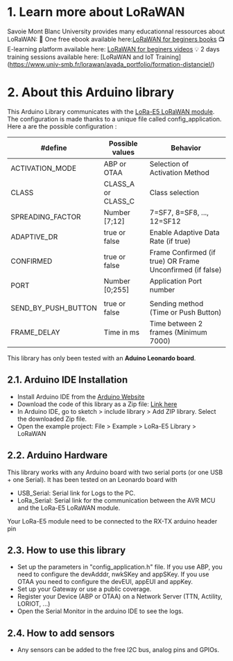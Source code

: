 # 1. Learn more about LoRaWAN
Savoie Mont Blanc University provides many educationnal ressources about LoRaWAN:
:notebook: One free ebook available here:[LoRaWAN for beginers books](https://www.univ-smb.fr/lorawan/en/free-book/)
:tv: E-learning platform available here: [LoRaWAN for beginers videos](https://www.udemy.com/course/lora-lorawan-internet-of-things/?referralCode=21DED0F1021F4E261955)
:bulb: 2 days training sessions available here: [LoRaWAN and IoT Training] (https://www.univ-smb.fr/lorawan/avada_portfolio/formation-distanciel/)

# 2. About this Arduino library
This Arduino Library communicates with the [LoRa-E5 LoRaWAN module](https://wiki.seeedstudio.com/Grove_LoRa_E5_New_Version/). The configuration is made thanks to a unique file called config_application. Here a are the possible configuration :

| #define           	| Possible values      	|  Behavior                                                    	|
|----------------------	|--------------------	|---------------------------------------------------------------|
| ACTIVATION_MODE      	| ABP or OTAA        	|  Selection of Activation Method                              	|
| CLASS                	| CLASS_A or CLASS_C 	|  Class selection                                             	|
| SPREADING_FACTOR     	| Number [7;12]      	|  7=SF7, 8=SF8, ..., 12=SF12                                  	|
| ADAPTIVE_DR          	| true or false      	|  Enable Adaptive Data Rate (if true)                         	|
| CONFIRMED            	| true or false      	|  Frame Confirmed (if true) OR Frame Unconfirmed (if false)   	|
| PORT                 	| Number [0;255]     	|  Application Port number                                     	|
|                      	|                    	|                                                              	|
| SEND_BY_PUSH_BUTTON  	| true or false      	|  Sending method (Time or Push Button)                        	|
| FRAME_DELAY          	| Time in ms         	|  Time between 2 frames (Minimum 7000)                        	|


This library has only been tested with an **Aduino Leonardo board**.


## 2.1. Arduino IDE Installation
- Install Arduino IDE from the [Arduino Website](https://www.arduino.cc/)
- Download the code of this library as a Zip file: [Link here](https://github.com/SylvainMontagny/LoRaE5/archive/refs/heads/main.zip) 
- In Arduino IDE, go to sketch > include library > Add ZIP library. Select the downloaded Zip file.
- Open the example project: File > Example > LoRa-E5 Library > LoRaWAN

## 2.2. Arduino Hardware
This library works with any Arduino board with two serial ports (or one USB + one Serial). It has been tested on an Leonardo board with 
- USB_Serial: Serial link for Logs to the PC. 
- LoRa_Serial: Serial link for the communication between the AVR MCU and the LoRa-E5 LoRaWAN module. 

Your LoRa-E5 module need to be connected to the RX-TX arduino header pin

## 2.3. How to use this library
- Set up the parameters in "config_application.h" file. If you use ABP, you need to configure the devAdddr, nwkSKey and appSKey. If you use OTAA you need to configure the devEUI, appEUI and appKey.
- Set up your Gateway or use a public coverage.
- Register your Device (ABP or OTAA) on a Network Server (TTN, Actility, LORIOT, ...)
- Open the Serial Monitor in the arduino IDE to see the logs. 


## 2.4. How to add sensors
- Any sensors can be added to the free I2C bus, analog pins and GPIOs.


 